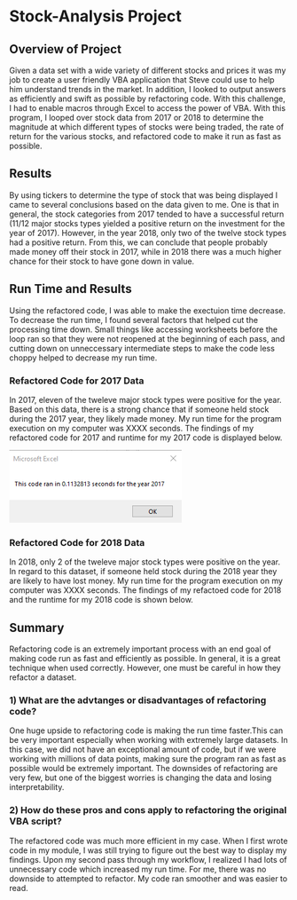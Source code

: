 # Stock-Analysis Project

## Overview of Project
Given a data set with a wide variety of different stocks and prices it was my job to create a user friendly VBA application that Steve could use to help him understand trends in the market. In addition, I looked to output answers as efficiently and swift as possible by refactoring code. With this challenge, I had to enable macros through Excel to access the power of VBA. With this program, I looped over stock data from 2017 or 2018 to determine the magnitude at which different types of stocks were being traded, the rate of return for the various stocks, and refactored code to make it run as fast as possible. 

## Results
By using tickers to determine the type of stock that was being displayed I came to several conclusions based on the data given to me. One is that in general, the stock categories from 2017 tended to have a successful return (11/12 major stocks types yielded a positive return on the investment for the year of 2017). However, in the year 2018, only two of the twelve stock types had a positive return. From this, we can conclude that people probably made money off their stock in 2017, while in 2018 there was a much higher chance for their stock to have gone down in value.

## Run Time and Results
Using the refactored code, I was able to make the exectuion time decrease. To decrease the run time, I found several factors that helped cut the processing time down. Small things like accessing worksheets before the loop ran so that they were not reopened at the beginning of each pass, and cutting down on unneccessary intermediate steps to make the code less choppy helped to decrease my run time.

### Refactored Code for 2017 Data
In 2017, eleven of the tweleve major stock types were positive for the year. Based on this data, there is a strong chance that if someone held stock during the 2017 year, they likely made money. My run time for the program execution on my computer was XXXX seconds. The findings of my refactored code for 2017 and runtime for my 2017 code is displayed below.

![Refactored Code for 2017 Run Time](Resources/VBA_Challenge_2017.png)

### Refactored Code for 2018 Data
In 2018, only 2 of the tweleve major stock types were positive on the year. In regard to this dataset, if someone held stock during the 2018 year they are likely to have lost money. My run time for the program execution on my computer was XXXX seconds. The findings of my refactoed code for 2018 and the runtime
for my 2018 code is shown below.

## Summary
Refactoring code is an extremely important process with an end goal of making code run as fast and efficiently as possible. In general, it is a great technique when used correctly. However, one must be careful in how they refactor a dataset.

### 1) What are the advtanges or disadvantages of refactoring code?
One huge upside to refactoring code is making the run time faster.This can be very important especially when working with extremely large datasets. In this case, we did not have an exceptional amount of code, but if we were working with millions of data points, making sure the program ran as fast as possible would be extremely important. The downsides of refactoring are very few, but one of the biggest worries is changing the data and losing interpretability.

### 2) How do these pros and cons apply to refactoring the original VBA script?
The refactored code was much more efficient in my case. When I first wrote code in my module, I was still trying to figure out the best way to display my findings. Upon my second pass through my workflow, I realized I had lots of unnecessary code which increased my run time. For me, there was no downside to attempted to refactor. My code ran smoother and was easier to read.
